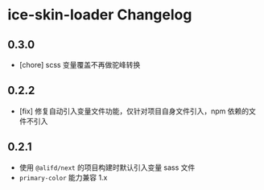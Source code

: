 # ice-skin-loader Changelog

## 0.3.0

- [chore] scss 变量覆盖不再做驼峰转换

## 0.2.2

- [fix] 修复自动引入变量文件功能，仅针对项目自身文件引入，npm 依赖的文件不引入

## 0.2.1

- 使用 `@alifd/next` 的项目构建时默认引入变量 sass 文件
- `primary-color` 能力兼容 1.x

